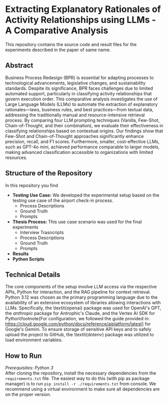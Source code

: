 # Extracting Explanatory Rationales of Activity Relationships using LLMs - A Comparative Analysis
This repository contains the source code and result files for the experiments described in the paper of same name.

## Abstract
Business Process Redesign (BPR) is essential for adapting processes to technological advancements, legislative changes, and sustainability standards. Despite its significance, BPR faces challenges due to limited automated support, particularly in classifying activity relationships that govern execution order. This comparative analysis investigates the use of Large Language Models (LLMs) to automate the extraction of explanatory rationales—laws, business rules, and best practices—from textual data, addressing the traditionally manual and resource-intensive retrieval process. By comparing four LLM prompting techniques (Vanilla, Few-Shot, Chain-of-Thought, and their combination), we evaluate their effectiveness in classifying relationships based on contextual origins. Our findings show that Few-Shot and Chain-of-Thought approaches significantly enhance precision, recall, and F1 scores. Furthermore, smaller, cost-effective LLMs, such as GPT-4o mini, achieved performance comparable to larger models, making advanced classification accessible to organizations with limited resources.


## Structure of the Repository
In this repository you find
* **Testing Use Case:** We developed the experimental setup based on the testing use case of the airport check-in process.
  * Process Descriptions
  * Ground Truth
  * Prompts
* **Thesis Process:** This use case scenario was used for the final experiments
  * Interview Trasncripts
  * Process Descriptions
  * Ground Truth
  * Prompts
* **Results** 
* **Python Scripts**


## Technical Details
The core components of the setup involve LLM access via the respective APIs, Python for interaction, and the RAG pipeline for context retrieval. Python 3.12 was chosen as the primary programming language due to the availability of an extensive ecosystem of libraries allowing interactions with LLMs. Specifically, the \textit{openai} package was used for OpenAI's GPT, the _anthropic_ package for Antrophic's Claude, and the Vertex AI SDK for Python\footnote{For configuration, we followed the guide provided in: https://cloud.google.com/python/docs/reference/aiplatform/latest} for Google's Gemini. To ensure storage of sensitive API keys and to safely upload the project to GitHub, the \textit{dotenv} package was utilized to load environment variables. 

## How to Run
*Prerequisites: Python 3* <br>
After cloning the repository, install the necessary dependencies from the `requirements.txt` file. The easiest way to do this (with pip as package manager) is to run `pip install -r ./requirements.txt` from console. We recommend using a virtual environment to make sure all dependencies are on the proper version.
